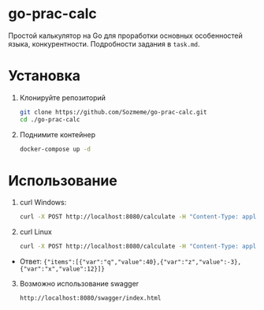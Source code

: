 # go-prac-calc
Простой калькулятор на Go для проработки основных особенностей языка, конкурентности. Подробности задания в `task.md`.
# Установка
1. Клонируйте репозиторий
   ```bash
   git clone https://github.com/Sozmeme/go-prac-calc.git
   cd ./go-prac-calc
   ```
2. Поднимите контейнер
   ```bash
   docker-compose up -d
   ```
# Использование
1. curl Windows:
   ```bash
   curl -X POST http://localhost:8080/calculate -H "Content-Type: application/json" -d "[{\"type\":\"calc\",\"op\":\"+\",\"var\":\"x\",\"left\":10,\"right\":2},{\"type\":\"calc\",\"op\":\"*\",\"var\":\"y\",\"left\":\"x\",\"right\":5},{\"type\":\"calc\",\"op\":\"-\",\"var\":\"q\",\"left\":\"y\",\"right\":20},{\"type\":\"calc\",\"op\":\"+\",\"var\":\"unusedA\",\"left\":\"y\",\"right\":100},{\"type\":\"calc\",\"op\":\"*\",\"var\":\"unusedB\",\"left\":\"unusedA\",\"right\":2},{\"type\":\"print\",\"var\":\"q\"},{\"type\":\"calc\",\"op\":\"-\",\"var\":\"z\",\"left\":\"x\",\"right\":15},{\"type\":\"print\",\"var\":\"z\"},{\"type\":\"calc\",\"op\":\"+\",\"var\":\"ignoreC\",\"left\":\"z\",\"right\":\"y\"},{\"type\":\"print\",\"var\":\"x\"}]"
   ```
2. curl Linux
   ```bash
   curl -X POST http://localhost:8080/calculate -H "Content-Type: application/json" -d '[{"type":"calc","op":"+","var":"x","left":10,"right":2},{"type":"calc","op":"*","var":"y","left":"x","right":5},{"type":"calc","op":"-","var":"q","left":"y","right":20},{"type":"calc","op":"+","var":"unusedA","left":"y","right":100},{"type":"calc","op":"*","var":"unusedB","left":"unusedA","right":2},{"type":"print","var":"q"},{"type":"calc","op":"-","var":"z","left":"x","right":15},{"type":"print","var":"z"},{"type":"print","var":"x"}]'
   ```
- Ответ:
  `{"items":[{"var":"q","value":40},{"var":"z","value":-3},{"var":"x","value":12}]}`
3. Возможно использование swagger
    ```bash
    http://localhost:8080/swagger/index.html
    ```
  
